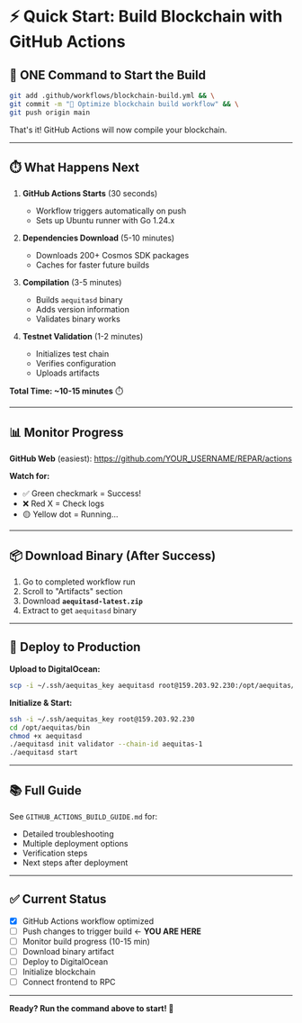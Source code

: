 # ⚡ Quick Start: Build Blockchain with GitHub Actions

## 🎯 ONE Command to Start the Build

```bash
git add .github/workflows/blockchain-build.yml && \
git commit -m "🚀 Optimize blockchain build workflow" && \
git push origin main
```

That's it! GitHub Actions will now compile your blockchain.

---

## ⏱️ What Happens Next

1. **GitHub Actions Starts** (30 seconds)
   - Workflow triggers automatically on push
   - Sets up Ubuntu runner with Go 1.24.x

2. **Dependencies Download** (5-10 minutes)
   - Downloads 200+ Cosmos SDK packages
   - Caches for faster future builds

3. **Compilation** (3-5 minutes)
   - Builds `aequitasd` binary
   - Adds version information
   - Validates binary works

4. **Testnet Validation** (1-2 minutes)
   - Initializes test chain
   - Verifies configuration
   - Uploads artifacts

**Total Time: ~10-15 minutes** ⏱️

---

## 📊 Monitor Progress

**GitHub Web** (easiest):
https://github.com/YOUR_USERNAME/REPAR/actions

**Watch for:**
- ✅ Green checkmark = Success!
- ❌ Red X = Check logs
- 🟡 Yellow dot = Running...

---

## 📦 Download Binary (After Success)

1. Go to completed workflow run
2. Scroll to "Artifacts" section
3. Download **`aequitasd-latest.zip`**
4. Extract to get `aequitasd` binary

---

## 🚀 Deploy to Production

**Upload to DigitalOcean:**
```bash
scp -i ~/.ssh/aequitas_key aequitasd root@159.203.92.230:/opt/aequitas/bin/
```

**Initialize & Start:**
```bash
ssh -i ~/.ssh/aequitas_key root@159.203.92.230
cd /opt/aequitas/bin
chmod +x aequitasd
./aequitasd init validator --chain-id aequitas-1
./aequitasd start
```

---

## 📚 Full Guide

See `GITHUB_ACTIONS_BUILD_GUIDE.md` for:
- Detailed troubleshooting
- Multiple deployment options
- Verification steps
- Next steps after deployment

---

## ✅ Current Status

- [x] GitHub Actions workflow optimized
- [ ] Push changes to trigger build ← **YOU ARE HERE**
- [ ] Monitor build progress (10-15 min)
- [ ] Download binary artifact
- [ ] Deploy to DigitalOcean
- [ ] Initialize blockchain
- [ ] Connect frontend to RPC

---

**Ready? Run the command above to start! 🚀**

